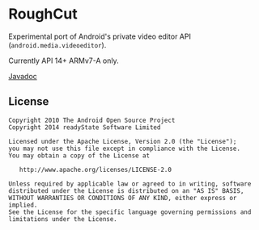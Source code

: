 RoughCut
=========================

Experimental port of Android's private video editor API (`android.media.videoeditor`). 

Currently API 14+ ARMv7-A only.

[Javadoc](http://jgilfelt.github.io/RoughCut)

License
-------

    Copyright 2010 The Android Open Source Project
    Copyright 2014 readyState Software Limited

    Licensed under the Apache License, Version 2.0 (the "License");
    you may not use this file except in compliance with the License.
    You may obtain a copy of the License at

       http://www.apache.org/licenses/LICENSE-2.0

    Unless required by applicable law or agreed to in writing, software
    distributed under the License is distributed on an "AS IS" BASIS,
    WITHOUT WARRANTIES OR CONDITIONS OF ANY KIND, either express or implied.
    See the License for the specific language governing permissions and
    limitations under the License.
